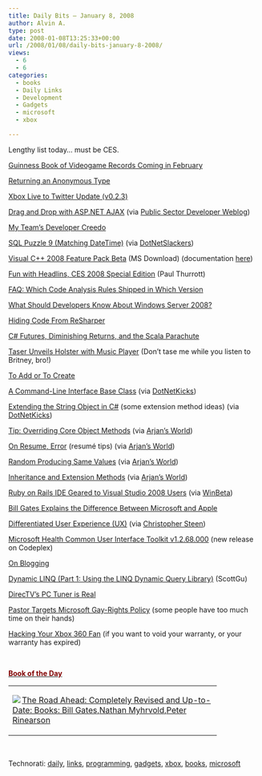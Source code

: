 ```yaml
---
title: Daily Bits – January 8, 2008
author: Alvin A.
type: post
date: 2008-01-08T13:25:33+00:00
url: /2008/01/08/daily-bits-january-8-2008/
views:
  - 6
  - 6
categories:
  - books
  - Daily Links
  - Development
  - Gadgets
  - microsoft
  - xbox

---
```

Lengthy list today&#8230; must be CES.

<a href="http://gadgets.boingboing.net/2008/01/07/guinness-book-of-vid.html" target="_blank">Guinness Book of Videogame Records Coming in February</a>

<a href="http://geekswithblogs.net/hinshelm/archive/2008/01/07/returning-an-anonymous-type.aspx" target="_blank">Returning an Anonymous Type</a>

<a href="http://geekswithblogs.net/hinshelm/archive/2008/01/07/xbox--live-to-twitter-update-v0.2.3.aspx" target="_blank">Xbox Live to Twitter Update (v0.2.3)</a>

<a href="http://msdn.microsoft.com/msdnmag/issues/08/01/WickedCode/default.aspx" target="_blank">Drag and Drop with ASP.NET AJAX</a> (via <a href="http://blogs.msdn.com/publicsector/archive/2008/01/07/how-to-building-drag-and-drop-functionality-with-asp-net-ajax.aspx" target="_blank">Public Sector Developer Weblog</a>)

<a href="http://theruntime.com/blogs/ericwise/archive/2008/01/07/my-team-s-developer-creedo.aspx" target="_blank">My Team&#8217;s Developer Creedo</a>

<a href="http://www.simple-talk.com/community/blogs/lionel/archive/2008/01/07/42301.aspx" target="_blank">SQL Puzzle 9 (Matching DateTime)</a> (via <a href="http://dotnetslackers.com/SQL/re-76131_SQL_Puzzle_9.aspx" target="_blank">DotNetSlackers</a>)

<a href="http://www.microsoft.com/downloads/details.aspx?familyid=d466226b-8dab-445f-a7b4-448b326c48e7&displaylang=en&tm" target="_blank">Visual C++ 2008 Feature Pack Beta</a> (MS Download) (documentation <a href="http://www.microsoft.com/downloads/details.aspx?familyid=0d805d4e-2dc2-47c7-8818-a9f59de4cd9b&displaylang=en&tm" target="_blank">here</a>)

<a href="http://community.winsupersite.com/blogs/paul/archive/2008/01/07/fun-with-headlines-ces-2008-special-edition.aspx" target="_blank">Fun with Headlins, CES 2008 Special Edition</a> (Paul Thurrott)

<a href="http://blogs.msdn.com/fxcop/archive/2008/01/07/faq-which-rules-shipped-in-which-version.aspx" target="_blank">FAQ: Which Code Analysis Rules Shipped in Which Version</a>

<a href="http://blogs.msdn.com/publicsector/archive/2008/01/07/what-should-developers-know-about-windows-server-2008.aspx" target="_blank">What Should Developers Know About Windows Server 2008?</a>

<a href="http://codebetter.com/blogs/kyle.baley/archive/2008/01/07/hiding-code-from-resharper.aspx" target="_blank">Hiding Code From ReSharper</a>

<a href="http://codebetter.com/blogs/ian_cooper/archive/2008/01/07/c-futures-diminishing-returns-and-the-scala-parachute.aspx" target="_blank">C# Futures, Diminishing Returns, and the Scala Parachute</a>

<a href="http://www.msnbc.msn.com/id/22541041/" target="_blank">Taser Unveils Holster with Music Player</a> (Don&#8217;t tase me while you listen to Britney, bro!)

<a href="http://weblogs.asp.net/astopford/archive/2008/01/07/to-add-or-to-create.aspx" target="_blank">To Add or To Create</a>

<a href="http://vijay.screamingpens.com/archive/2008/01/03/a-command-line-interface-base-class.aspx" target="_blank">A Command-Line Interface Base Class</a> (via <a href="http://www.dotnetkicks.com/csharp/A_command_line_interface_base_class" target="_blank">DotNetKicks</a>)

<a href="http://www.blog.latrompa.com/?p=40" target="_blank">Extending the String Object in C#</a> (some extension method ideas) (via <a href="http://www.dotnetkicks.com/csharp/Extending_the_string_object_in_c" target="_blank">DotNetKicks</a>)

<a href="http://blog.wekeroad.com/2008/01/06/tip-overriding-core-object-methods/" target="_blank">Tip: Overriding Core Object Methods</a> (via <a href="http://arjansworld.blogspot.com/2008/01/linkblog-for-january-7-2008.html" target="_blank">Arjan&#8217;s World</a>)

<a href="http://fishbowl.pastiche.org/2008/01/07/on_resume_error" target="_blank">On Resume, Error</a> (resumé tips) (via <a href="http://arjansworld.blogspot.com/2008/01/linkblog-for-january-7-2008.html" target="_blank">Arjan&#8217;s World</a>)

<a href="http://timstall.dotnetdevelopersjournal.com/random_producing_same_values.htm" target="_blank">Random Producing Same Values</a> (via <a href="http://arjansworld.blogspot.com/2008/01/linkblog-for-january-7-2008.html" target="_blank">Arjan&#8217;s World</a>)

<a href="http://www.paulstovell.net/blog/index.php/inheritance-and-extension-methods/" target="_blank">Inheritance and Extension Methods</a> (via <a href="http://arjansworld.blogspot.com/2008/01/linkblog-for-january-7-2008.html" target="_blank">Arjan&#8217;s World</a>)

<a href="http://www.infoworld.com/article/08/01/07/sapphire-ruby_1.html?source=rss&url=http://www.infoworld.com/article/08/01/07/sapphire-ruby_1.html" target="_blank">Ruby on Rails IDE Geared to Visual Studio 2008 Users</a> (via <a href="http://www.winbeta.org/comments.php?shownews=13395" target="_blank">WinBeta</a>)

<a href="http://gizmodo.com/341802/bill-gates-explains-the-difference-between-microsoft-and-apple" target="_blank">Bill Gates Explains the Difference Between Microsoft and Apple</a>

<a href="http://www.softinsight.com/bnoyes/PermaLink.aspx?guid=0158f4a8-1b7f-4bd0-aed5-5cf5a65389c2" target="_blank">Differentiated User Experience (UX)</a> (via <a href="http://dotnetjunkies.com/WebLog/csteen/archive/2008/01/07/414888.aspx" target="_blank">Christopher Steen</a>)

<a href="http://www.codeplex.com/mscui/Release/ProjectReleases.aspx?ReleaseId=9696" target="_blank">Microsoft Health Common User Interface Toolkit v1.2.68.000</a> (new release on Codeplex)

<a href="http://www.aaronlerch.com/blog/2008/01/08/on-blogging/" target="_blank">On Blogging</a>

<a href="http://weblogs.asp.net/scottgu/archive/2008/01/07/dynamic-linq-part-1-using-the-linq-dynamic-query-library.aspx" target="_blank">Dynamic LINQ (Part 1: Using the LINQ Dynamic Query Library)</a> (ScottGu)

<a href="http://www.engadget.com/2008/01/08/directvs-pc-tuner-is-real/" target="_blank">DirecTV&#8217;s PC Tuner is Real</a>

<a href="http://www.winbeta.org/comments.php?shownews=13401" target="_blank">Pastor Targets Microsoft Gay-Rights Policy</a> (some people have too much time on their hands)

<a href="http://www.extremetech.com/article2/0,1558,2246298,00.asp?kc=ETRSS02129TX1K0000532" target="_blank">Hacking Your Xbox 360 Fan</a> (if you want to void your warranty, or your warranty has expired)

&nbsp;

**<u><font color="#800000">Book of the Day</font></u>**

<div class="wlWriterSmartContent" id="scid:7dc1bd33-94bd-46fd-a20b-0131235bcd47:1120af5b-c44a-47a4-8794-6990980ed4d1" style="padding-right: 0px; display: inline; padding-left: 0px; float: none; padding-bottom: 0px; margin: 0px; padding-top: 0px">
  <table cellspacing="0" cellpadding="2" width="400" border="0" unselectable="on">
    <tr>
      <td valign="top" width="400">
        <p>
          <a title="The Road Ahead: Completely Revised and Up-to-Date: Books: Bill Gates,Nathan Myhrvold,Peter Rinearson" href="http://www.amazon.com/exec/obidos/ASIN/0140260404/alvinashcraft-20"><img data-recalc-dims="1" decoding="async" src="https://i0.wp.com/images.amazon.com/images/P/0140260404.01.MZZZZZZZ.jpg?w=660" border="0" align="left" style="float:left" />The Road Ahead: Completely Revised and Up-to-Date: Books: Bill Gates,Nathan Myhrvold,Peter Rinearson</a>
        </p>
      </td>
    </tr>
  </table>
</div>

&nbsp;

<div class="wlWriterSmartContent" id="scid:C16BAC14-9A3D-4c50-9394-FBFEF7A93539:23f0d008-1705-41ca-a3aa-9134a61ceeaa" style="padding-right: 0px; display: inline; padding-left: 0px; padding-bottom: 0px; margin: 0px; padding-top: 0px">
  <!--dotnetkickit-->
</div>

<div class="wlWriterSmartContent" id="scid:d7bf807d-7bb0-458a-811f-90c51817d5c2:860444a4-c300-4306-a7ce-e6025c47fcfe" style="padding-right: 0px; display: inline; padding-left: 0px; padding-bottom: 0px; margin: 0px; padding-top: 0px">
  <p>
    <span class="TagSite">Technorati:</span> <a href="http://technorati.com/tag/daily" rel="tag" class="tag">daily</a>, <a href="http://technorati.com/tag/links" rel="tag" class="tag">links</a>, <a href="http://technorati.com/tag/programming" rel="tag" class="tag">programming</a>, <a href="http://technorati.com/tag/gadgets" rel="tag" class="tag">gadgets</a>, <a href="http://technorati.com/tag/xbox" rel="tag" class="tag">xbox</a>, <a href="http://technorati.com/tag/books" rel="tag" class="tag">books</a>, <a href="http://technorati.com/tag/microsoft" rel="tag" class="tag">microsoft</a><br /><!-- StartInsertedTags: daily, links, programming, gadgets, xbox, books, microsoft :EndInsertedTags -->
  </p>
</div>